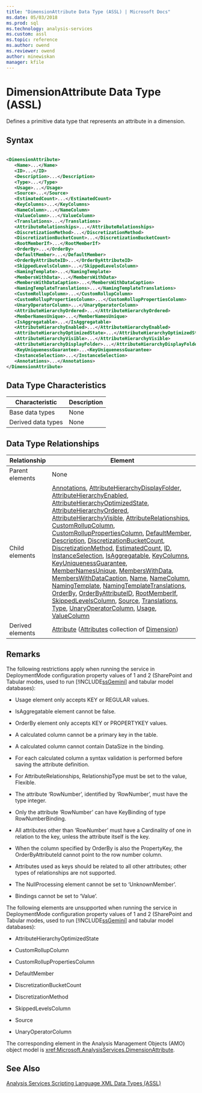```yaml
---
title: "DimensionAttribute Data Type (ASSL) | Microsoft Docs"
ms.date: 05/03/2018
ms.prod: sql
ms.technology: analysis-services
ms.custom: assl
ms.topic: reference
ms.author: owend
ms.reviewer: owend
author: minewiskan
manager: kfile
---
```

# DimensionAttribute Data Type (ASSL)

  Defines a primitive data type that represents an attribute in a dimension.  
  
## Syntax  
  
```xml  
  
<DimensionAttribute>  
   <Name>...</Name>  
   <ID>...</ID>  
   <Description>...</Description>  
   <Type>...</Type>  
   <Usage>...</Usage>  
   <Source>...</Source>  
   <EstimatedCount>...</EstimatedCount>  
   <KeyColumns>...</KeyColumns>  
   <NameColumn>...</NameColumn>  
   <ValueColumn>...</ValueColumn>  
   <Translations>...</Translations>  
   <AttributeRelationships>...</AttributeRelationships>  
   <DiscretizationMethod>...</DiscretizationMethod>  
   <DiscretizationBucketCount>...</DiscretizationBucketCount>  
   <RootMemberIf>...</RootMemberIf>  
   <OrderBy>...</OrderBy>  
   <DefaultMember>...</DefaultMember>  
   <OrderByAttributeID>...</OrderByAttributeID>  
   <SkippedLevelsColumn>...</SkippedLevelsColumn>  
   <NamingTemplate>...</NamingTemplate>  
   <MembersWithData>...</MembersWithData>  
   <MembersWithDataCaption>...</MembersWithDataCaption>  
   <NamingTemplateTranslations>...</NamingTemplateTranslations>  
   <CustomRollupColumn>...</CustomRollupColumn>  
   <CustomRollupPropertiesColumn>...</CustomRollupPropertiesColumn>  
   <UnaryOperatorColumn>...</UnaryOperatorColumn>  
   <AttributeHierarchyOrdered>...</AttributeHierarchyOrdered>  
   <MemberNamesUnique>...</MemberNamesUnique>  
   <IsAggregatable>...</IsAggregatable>  
   <AttributeHierarchyEnabled>...</AttributeHierarchyEnabled>  
   <AttributeHierarchyOptimizedState>...</AttributeHierarchyOptimizedState>  
   <AttributeHierarchyVisible>...</AttributeHierarchyVisible>  
   <AttributeHierarchyDisplayFolder>...</AttributeHierarchyDisplayFolder>  
   <KeyUniquenessGuarantee>...<KeyUniquenessGuarantee>  
   <InstanceSelection>...</InstanceSelection>  
   <Annotations>...</Annotations>  
</DimensionAttribute>  
```  
  
## Data Type Characteristics  
  
|Characteristic|Description|  
|--------------------|-----------------|  
|Base data types|None|  
|Derived data types|None|  
  
## Data Type Relationships  
  
|Relationship|Element|  
|------------------|-------------|  
|Parent elements|None|  
|Child elements|[Annotations](collections/annotations-element-assl.md), [AttributeHierarchyDisplayFolder](properties/attributehierarchydisplayfolder-element-assl.md), [AttributeHierarchyEnabled](properties/attributehierarchyenabled-element-assl.md), [AttributeHierarchyOptimizedState](properties/attributehierarchyoptimizedstate-element-assl.md), [AttributeHierarchyOrdered](properties/attributehierarchyordered-element-assl.md), [AttributeHierarchyVisible](properties/attributehierarchyvisible-element-assl.md), [AttributeRelationships](collections/attributerelationships-element-assl.md), [CustomRollupColumn](objects/customrollupcolumn-element-assl.md), [CustomRollupPropertiesColumn](objects/customrolluppropertiescolumn-element-assl.md), [DefaultMember](properties/defaultmember-element-assl.md), [Description](properties/description-element-assl.md), [DiscretizationBucketCount](properties/discretizationbucketcount-element-assl.md), [DiscretizationMethod](properties/discretizationmethod-element-assl.md), [EstimatedCount](properties/estimatedcount-element-assl.md), [ID](properties/id-element-assl.md), [InstanceSelection](properties/instanceselection-element-assl.md), [IsAggregatable](properties/isaggregatable-element-assl.md), [KeyColumns](collections/keycolumns-element-assl.md), [KeyUniquenessGuarantee](properties/keyuniquenessguarantee-element-assl.md), [MemberNamesUnique](properties/membernamesunique-element-assl.md), [MembersWithData](properties/memberswithdata-element-assl.md), [MembersWithDataCaption](properties/memberswithdatacaption-element-assl.md), [Name](properties/name-element-assl.md), [NameColumn](objects/namecolumn-element-assl.md), [NamingTemplate](properties/namingtemplate-element-assl.md), [NamingTemplateTranslations](collections/namingtemplatetranslations-element-assl.md), [OrderBy](properties/orderby-element-assl.md), [OrderByAttributeID](properties/orderbyattributeid-element-assl.md), [RootMemberIf](properties/rootmemberif-element-assl.md), [SkippedLevelsColumn](objects/skippedlevelscolumn-element-assl.md), [Source](properties/source-element-binding-assl.md), [Translations](collections/translations-element-assl.md), [Type](properties/type-element-dimensionattribute-assl.md), [UnaryOperatorColumn](objects/unaryoperatorcolumn-element-assl.md), [Usage](properties/usage-element-dimensionattribute-assl.md), [ValueColumn](objects/valuecolumn-element-assl.md)|  
|Derived elements|[Attribute](objects/attribute-element-assl.md) ([Attributes](collections/attributes-element-assl.md) collection of [Dimension](objects/dimension-element-assl.md))|  
  
## Remarks  
 The following restrictions apply when running the service in DeploymentMode configuration property values of 1 and 2 (SharePoint and Tabular modes, used to run [!INCLUDE[ssGemini](../../../includes/ssgemini-md.md)] and tabular model databases):  
  
-   Usage element only accepts KEY or REGULAR values.  
  
-   IsAggregatable element cannot be false.  
  
-   OrderBy element only accepts KEY or PROPERTYKEY values.  
  
-   A calculated column cannot be a primary key in the table.  
  
-   A calculated column cannot contain DataSize in the binding.  
  
-   For each calculated column a syntax validation is performed before saving the attribute definition.  
  
-   For AttributeRelationships, RelationshipType must be set to the value, Flexible.  
  
-   The attribute ‘RowNumber’, identified by ‘RowNumber’, must have the type integer.  
  
-   Only the attribute ‘RowNumber’ can have KeyBinding of type RowNumberBinding.  
  
-   All attributes other than ‘RowNumber’ must have a Cardinality of one in relation to the key, unless the attribute itself is the key.  
  
-   When the column specified by OrderBy is also the PropertyKey, the OrderByAttributeId cannot point to the row number column.  
  
-   Attributes used as keys should be related to all other attributes; other types of relationships are not supported.  
  
-   The NullProcessing element cannot be set to ‘UnknownMember’.  
  
-   Bindings cannot be set to ‘Value’.  
  
 The following elements are unsupported when running the service in DeploymentMode configuration property values of 1 and 2 (SharePoint and Tabular modes, used to run [!INCLUDE[ssGemini](../../../includes/ssgemini-md.md)] and tabular model databases):  
  
-   AttributeHierarchyOptimizedState  
  
-   CustomRollupColumn  
  
-   CustomRollupPropertiesColumn  
  
-   DefaultMember  
  
-   DiscretizationBucketCount  
  
-   DiscretizationMethod  
  
-   SkippedLevelsColumn  
  
-   Source  
  
-   UnaryOperatorColumn  
  
 The corresponding element in the Analysis Management Objects (AMO) object model is <xref:Microsoft.AnalysisServices.DimensionAttribute>.  
  
## See Also  
 [Analysis Services Scripting Language XML Data Types &#40;ASSL&#41;](data-type/analysis-services-scripting-language-xml-data-types-assl.md)  
  
  
